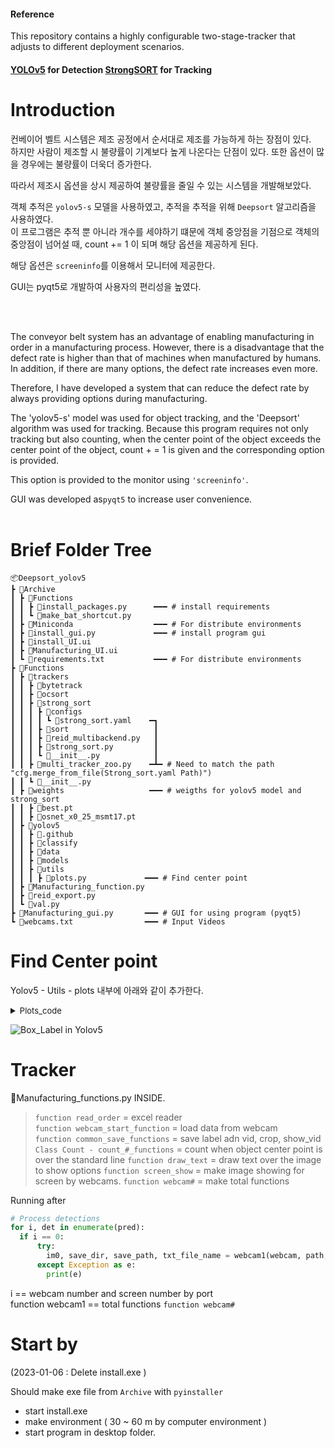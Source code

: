 #### Reference
This repository contains a highly configurable two-stage-tracker that adjusts to different deployment scenarios.  

#### [YOLOv5](https://github.com/ultralytics/yolov5) for Detection  [StrongSORT](https://github.com/dyhBUPT/StrongSORT)[](https://arxiv.org/pdf/2202.13514.pdf) for Tracking


# Introduction
컨베이어 벨트 시스템은 제조 공정에서 순서대로 제조를 가능하게 하는 장점이 있다.  
하지만 사람이 제조할 시 불량률이 기계보다 높게 나온다는 단점이 있다. 또한 옵션이 많을 경우에는 불량률이 더욱더 증가한다.  
  
따라서 제조시 옵션을 상시 제공하여 불량률을 줄일 수 있는 시스템을 개발해보았다.  

객체 추적은 `yolov5-s` 모델을 사용하였고, 추적을 추적을 위해 `Deepsort` 알고리즘을 사용하였다.  
이 프로그램은 추적 뿐 아니라 개수를 세야하기 떄문에 객체 중앙점을 기점으로 객체의 중앙점이 넘어설 때, count += 1 이 되며  해당 옵션을 제공하게 된다.  

해당 옵션은 `screeninfo`를 이용해서 모니터에 제공한다.  

GUI는 pyqt5로 개발하여 사용자의 편리성을 높였다.  

<br/>
<br/>

The conveyor belt system has an advantage of enabling manufacturing in order in a manufacturing process.
However, there is a disadvantage that the defect rate is higher than that of machines when manufactured by humans. In addition, if there are many options, the defect rate increases even more.  

Therefore, I have developed a system that can reduce the defect rate by always providing options during manufacturing.  

The 'yolov5-s' model was used for object tracking, and the 'Deepsort' algorithm was used for tracking.
Because this program requires not only tracking but also counting, when the center point of the object exceeds the center point of the object, count + = 1 is given and the corresponding option is provided.  

This option is provided to the monitor using `'screeninfo'`.  
 
GUI was developed as`pyqt5` to increase user convenience.  
<br/>
# Brief Folder Tree
```
📦Deepsort_yolov5
┣ 📂Archive
┃ ┣ 📂Functions
┃ ┃ ┣ 📜install_packages.py      ━━━ # install requirements
┃ ┃ ┗ 📜make_bat_shortcut.py
┃ ┣ 📂Miniconda                  ━━━ # For distribute environments
┃ ┣ 📜install_gui.py             ━━━ # install program gui
┃ ┣ 📜install_UI.ui
┃ ┣ 📜Manufacturing_UI.ui
┃ ┗ 📜requirements.txt           ━━━ # For distribute environments
┣ 📂Functions
┃ ┣ 📂trackers
┃ ┃ ┣ 📂bytetrack
┃ ┃ ┣ 📂ocsort
┃ ┃ ┣ 📂strong_sort
┃ ┃ ┃ ┣ 📂configs
┃ ┃ ┃ ┃ ┗ 📜strong_sort.yaml    ━┓
┃ ┃ ┃ ┣ 📂sort                   ┃
┃ ┃ ┃ ┣ 📜reid_multibackend.py   ┃
┃ ┃ ┃ ┣ 📜strong_sort.py         ┃
┃ ┃ ┃ ┗ 📜__init__.py            ┃
┃ ┃ ┣ 📜multi_tracker_zoo.py    ━┻━ # Need to match the path "cfg.merge_from_file(Strong_sort.yaml Path)")
┃ ┃ ┗ 📜__init__.py
┃ ┣ 📂weights                   ━━━ # weigths for yolov5 model and strong_sort
┃ ┃ ┣ 📜best.pt
┃ ┃ ┣ 📜osnet_x0_25_msmt17.pt
┃ ┣ 📂yolov5
┃ ┃ ┣ 📂.github
┃ ┃ ┣ 📂classify
┃ ┃ ┣ 📂data
┃ ┃ ┣ 📂models
┃ ┃ ┣ 📂utils
┃ ┃ ┃ ┣ 📜plots.py             ━━━ # Find center point
┃ ┣ 📜Manufacturing_function.py
┃ ┣ 📜reid_export.py
┃ ┗ 📜val.py
┣ 📜Manufacturing_gui.py       ━━━ # GUI for using program (pyqt5) 
┗ 📜webcams.txt                ━━━ # Input Videos

```

# Find Center point
Yolov5 - Utils - plots 내부에 아래와 같이 추가한다.  
<details>
<summary><font size='2'>Plots_code</font></summary>
<div markdown='1'>

~~~python
    def box_label(self, box, label='', color=(128, 128, 128), txt_color=(255, 255, 255)):
        # Add one xyxy box to image with label
        if self.pil or not is_ascii(label):
            self.draw.rectangle(box, width=self.lw, outline=color)  # box
            if label:
                w, h = self.font.getsize(label)  # text width, height
                outside = box[1] - h >= 0  # label fits outside box
                self.draw.rectangle(
                    (box[0], box[1] - h if outside else box[1], box[0] + w + 1,
                     box[1] + 1 if outside else box[1] + h + 1),
                    fill=color,
                )
                # self.draw.text((box[0], box[1]), label, fill=txt_color, font=self.font, anchor='ls')  # for PIL>8.0
                self.draw.text((box[0], box[1] - h if outside else box[1]), label, fill=txt_color, font=self.font)
        else:  # cv2
            p1, p2 = (int(box[0]), int(box[1])), (int(box[2]), int(box[3]))
            center_coordinates = (int(box[0] + (box[2]-box[0])/2), int(box[1] + (box[3] - box[1])/2))
            cv2.rectangle(self.im, p1, p2, color, thickness=self.lw, lineType=cv2.LINE_AA)
            cv2.circle(self.im, center_coordinates, radius=3, color=color, thickness=3)
            if label:
                tf = max(self.lw - 1, 1)  # font thickness
                w, h = cv2.getTextSize(label, 0, fontScale=self.lw / 3, thickness=tf)[0]  # text width, height
                outside = p1[1] - h >= 3
                p2 = p1[0] + w, p1[1] - h - 3 if outside else p1[1] + h + 3
                cv2.rectangle(self.im, p1, p2, color, -1, cv2.LINE_AA)  # filled
                cv2.putText(self.im,
                            label, (p1[0], p1[1] - 2 if outside else p1[1] + h + 2),
                            0,
                            self.lw / 3,
                            txt_color,
                            thickness=tf,
                            lineType=cv2.LINE_AA
~~~                            
</div>
</details>

![Box_Label in Yolov5](https://user-images.githubusercontent.com/60537388/210808158-dd82fed1-82de-49de-8aee-bc25039e19ba.png)

# Tracker
📜Manufacturing_functions.py INSIDE.    
> `function read_order` = excel reader  
> `function webcam_start_function` = load data from webcam  
> `function common_save_functions` = save label adn vid, crop, show_vid  
> `Class Count - count_#_functions` = count when object center point is over the standard line
> `function draw_text` = draw text over the image to show options 
> `function screen_show` = make image showing for screen by webcams.
> `function webcam#` = make total functions  

Running after  
~~~python
# Process detections
for i, det in enumerate(pred):
  if i == 0:
      try:
        im0, save_dir, save_path, txt_file_name = webcam1(webcam, path, im, im0s, dataset, s, save_dir, source, curr_frames, line_thickness,save_crop, i, det, names, outputs, tracker_list,dt,t3,t2,tracking_method,save_txt, frame_idx, save_vid, show_vid, hide_labels, hide_conf, hide_class)
      except Exception as e:
        print(e)
~~~
i == webcam number and screen number by port  
function webcam1 == total functions `function webcam#`  


# Start by
(2023-01-06 : Delete install.exe )  

Should make exe file from `Archive` with `pyinstaller`  
- start install.exe  
- make environment ( 30 ~ 60 m by computer environment )  
- start program in desktop folder.  


